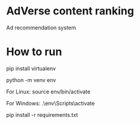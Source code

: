 # AdVerse content ranking
Ad recommendation system 

# How to run
<p>pip install virtualenv</p>
<p>python -m venv env</p>
<p>For Linux: source env/bin/activate</p>
<p>For Windows: .\env\Scripts\activate</p>
<p>pip install -r requirements.txt</p>

